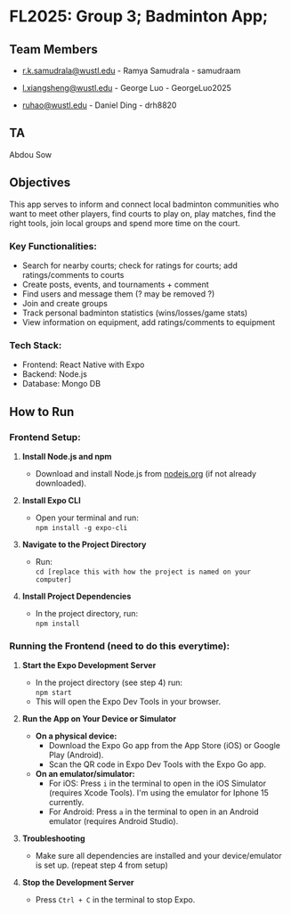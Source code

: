 # FL2025: Group 3; Badminton App;

## Team Members
- r.k.samudrala@wustl.edu - Ramya Samudrala - samudraam

- l.xiangsheng@wustl.edu - George Luo - GeorgeLuo2025

- ruhao@wustl.edu - Daniel Ding - drh8820

## TA
Abdou Sow

## Objectives
This app serves to inform and connect local badminton communities who want to meet other players, find courts to play on, play matches, find the right tools, join local groups and spend more time on the court.

### Key Functionalities: 
- Search for nearby courts; check for ratings for courts; add ratings/comments to courts
- Create posts, events, and tournaments + comment
- Find users and message them (? may be removed ?)
- Join and create groups
- Track personal badminton statistics (wins/losses/game stats)
- View information on equipment, add ratings/comments to equipment

### Tech Stack:
 - Frontend: React Native with Expo
 - Backend: Node.js
 - Database: Mongo DB

## How to Run

### Frontend Setup:
1. **Install Node.js and npm**  
   - Download and install Node.js from [nodejs.org](https://nodejs.org/) (if not already downloaded).

2. **Install Expo CLI**  
   - Open your terminal and run:  
     `npm install -g expo-cli`

4. **Navigate to the Project Directory**  
   - Run:  
     `cd [replace this with how the project is named on your computer]` 

5. **Install Project Dependencies**  
   - In the project directory, run:  
     `npm install`

### Running the Frontend (need to do this everytime):

1. **Start the Expo Development Server**  
   - In the project directory (see step 4) run:  
     `npm start`  
   - This will open the Expo Dev Tools in your browser.

2. **Run the App on Your Device or Simulator**  
   - **On a physical device:**  
     - Download the Expo Go app from the App Store (iOS) or Google Play (Android).
     - Scan the QR code in Expo Dev Tools with the Expo Go app.
   - **On an emulator/simulator:**  
     - For iOS: Press `i` in the terminal to open in the iOS Simulator (requires Xcode Tools). I'm using the emulator for Iphone 15 currently.
     - For Android: Press `a` in the terminal to open in an Android emulator (requires Android Studio).

3. **Troubleshooting**  
   - Make sure all dependencies are installed and your device/emulator is set up. (repeat step 4 from setup) 

4. **Stop the Development Server**  
   - Press `Ctrl + C` in the terminal to stop Expo.